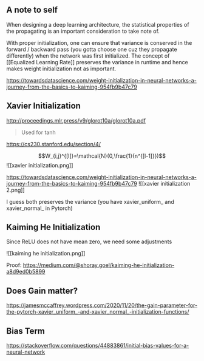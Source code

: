 ## A note to self

When designing a deep learning architecture, the statistical properties of the propagating is an important consideration to take note of. 

With proper initialization, one can ensure that variance is conserved in the forward / backward pass (you gotta choose one cuz they propagate differently) when the network was first initialized. The concept of [[Equalized Learning Rate]] preserves the variance in runtime and hence makes weight initialization not as important.

https://towardsdatascience.com/weight-initialization-in-neural-networks-a-journey-from-the-basics-to-kaiming-954fb9b47c79

## Xavier Initialization

http://proceedings.mlr.press/v9/glorot10a/glorot10a.pdf


> Used for tanh

https://cs230.stanford.edu/section/4/

$$W_{i,j}^{[l]}=\mathcal{N}(0,\frac{1}{n^{[l-1]}})$$
![[xavier initialization.png]]

https://towardsdatascience.com/weight-initialization-in-neural-networks-a-journey-from-the-basics-to-kaiming-954fb9b47c79
![[xavier initialization 2.png]]

I guess both preserves the variance (you have xavier_uniform_ and xavier_normal_ in Pytorch)

## Kaiming He Initialization

Since ReLU does not have mean zero, we need some adjustments

![[kaiming he initialization.png]]

Proof: https://medium.com/@shoray.goel/kaiming-he-initialization-a8d9ed0b5899

## Does Gain matter?
https://jamesmccaffrey.wordpress.com/2020/11/20/the-gain-parameter-for-the-pytorch-xavier_uniform_-and-xavier_normal_-initialization-functions/

## Bias Term
https://stackoverflow.com/questions/44883861/initial-bias-values-for-a-neural-network